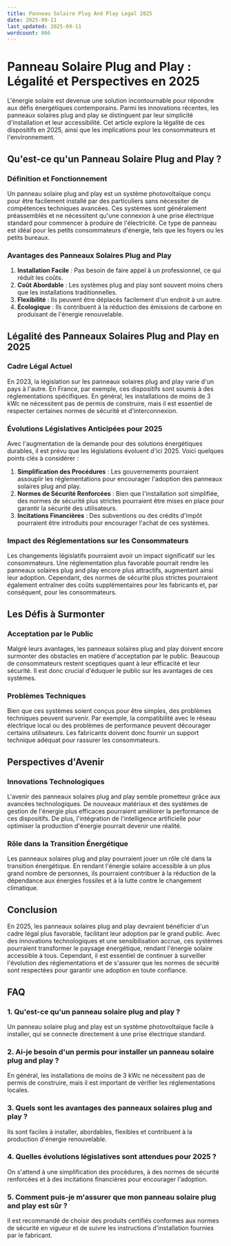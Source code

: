 ```yaml
---
title: Panneau Solaire Plug And Play Legal 2025
date: 2025-09-11
last_updated: 2025-09-11
wordcount: 866
---
```


# Panneau Solaire Plug and Play : Légalité et Perspectives en 2025

L'énergie solaire est devenue une solution incontournable pour répondre aux défis énergétiques contemporains. Parmi les innovations récentes, les panneaux solaires plug and play se distinguent par leur simplicité d'installation et leur accessibilité. Cet article explore la légalité de ces dispositifs en 2025, ainsi que les implications pour les consommateurs et l'environnement.

## Qu'est-ce qu'un Panneau Solaire Plug and Play ?

### Définition et Fonctionnement

Un panneau solaire plug and play est un système photovoltaïque conçu pour être facilement installé par des particuliers sans nécessiter de compétences techniques avancées. Ces systèmes sont généralement préassemblés et ne nécessitent qu'une connexion à une prise électrique standard pour commencer à produire de l'électricité. Ce type de panneau est idéal pour les petits consommateurs d'énergie, tels que les foyers ou les petits bureaux.

### Avantages des Panneaux Solaires Plug and Play

1. **Installation Facile** : Pas besoin de faire appel à un professionnel, ce qui réduit les coûts.
2. **Coût Abordable** : Les systèmes plug and play sont souvent moins chers que les installations traditionnelles.
3. **Flexibilité** : Ils peuvent être déplacés facilement d'un endroit à un autre.
4. **Écologique** : Ils contribuent à la réduction des émissions de carbone en produisant de l'énergie renouvelable.

## Légalité des Panneaux Solaires Plug and Play en 2025

### Cadre Légal Actuel

En 2023, la législation sur les panneaux solaires plug and play varie d'un pays à l'autre. En France, par exemple, ces dispositifs sont soumis à des réglementations spécifiques. En général, les installations de moins de 3 kWc ne nécessitent pas de permis de construire, mais il est essentiel de respecter certaines normes de sécurité et d'interconnexion.

### Évolutions Législatives Anticipées pour 2025

Avec l'augmentation de la demande pour des solutions énergétiques durables, il est prévu que les législations évoluent d'ici 2025. Voici quelques points clés à considérer :

1. **Simplification des Procédures** : Les gouvernements pourraient assouplir les réglementations pour encourager l'adoption des panneaux solaires plug and play.
2. **Normes de Sécurité Renforcées** : Bien que l'installation soit simplifiée, des normes de sécurité plus strictes pourraient être mises en place pour garantir la sécurité des utilisateurs.
3. **Incitations Financières** : Des subventions ou des crédits d'impôt pourraient être introduits pour encourager l'achat de ces systèmes.

### Impact des Réglementations sur les Consommateurs

Les changements législatifs pourraient avoir un impact significatif sur les consommateurs. Une réglementation plus favorable pourrait rendre les panneaux solaires plug and play encore plus attractifs, augmentant ainsi leur adoption. Cependant, des normes de sécurité plus strictes pourraient également entraîner des coûts supplémentaires pour les fabricants et, par conséquent, pour les consommateurs.

## Les Défis à Surmonter

### Acceptation par le Public

Malgré leurs avantages, les panneaux solaires plug and play doivent encore surmonter des obstacles en matière d'acceptation par le public. Beaucoup de consommateurs restent sceptiques quant à leur efficacité et leur sécurité. Il est donc crucial d'éduquer le public sur les avantages de ces systèmes.

### Problèmes Techniques

Bien que ces systèmes soient conçus pour être simples, des problèmes techniques peuvent survenir. Par exemple, la compatibilité avec le réseau électrique local ou des problèmes de performance peuvent décourager certains utilisateurs. Les fabricants doivent donc fournir un support technique adéquat pour rassurer les consommateurs.

## Perspectives d'Avenir

### Innovations Technologiques

L'avenir des panneaux solaires plug and play semble prometteur grâce aux avancées technologiques. De nouveaux matériaux et des systèmes de gestion de l'énergie plus efficaces pourraient améliorer la performance de ces dispositifs. De plus, l'intégration de l'intelligence artificielle pour optimiser la production d'énergie pourrait devenir une réalité.

### Rôle dans la Transition Énergétique

Les panneaux solaires plug and play pourraient jouer un rôle clé dans la transition énergétique. En rendant l'énergie solaire accessible à un plus grand nombre de personnes, ils pourraient contribuer à la réduction de la dépendance aux énergies fossiles et à la lutte contre le changement climatique.

## Conclusion

En 2025, les panneaux solaires plug and play devraient bénéficier d'un cadre légal plus favorable, facilitant leur adoption par le grand public. Avec des innovations technologiques et une sensibilisation accrue, ces systèmes pourraient transformer le paysage énergétique, rendant l'énergie solaire accessible à tous. Cependant, il est essentiel de continuer à surveiller l'évolution des réglementations et de s'assurer que les normes de sécurité sont respectées pour garantir une adoption en toute confiance.

## FAQ

### 1. Qu'est-ce qu'un panneau solaire plug and play ?

Un panneau solaire plug and play est un système photovoltaïque facile à installer, qui se connecte directement à une prise électrique standard.

### 2. Ai-je besoin d'un permis pour installer un panneau solaire plug and play ?

En général, les installations de moins de 3 kWc ne nécessitent pas de permis de construire, mais il est important de vérifier les réglementations locales.

### 3. Quels sont les avantages des panneaux solaires plug and play ?

Ils sont faciles à installer, abordables, flexibles et contribuent à la production d'énergie renouvelable.

### 4. Quelles évolutions législatives sont attendues pour 2025 ?

On s'attend à une simplification des procédures, à des normes de sécurité renforcées et à des incitations financières pour encourager l'adoption.

### 5. Comment puis-je m'assurer que mon panneau solaire plug and play est sûr ?

Il est recommandé de choisir des produits certifiés conformes aux normes de sécurité en vigueur et de suivre les instructions d'installation fournies par le fabricant.